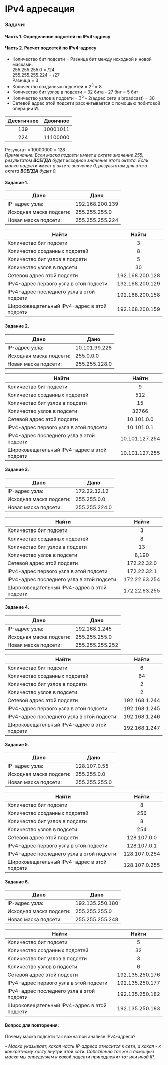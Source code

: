 # IPv4 адресация

### Задачи:
#### Часть 1. Определение подсетей по IPv4-адресу
#### Часть 2. Расчет подсетей по IPv4-адресу


* Количество бит подсети = Разница бит между исходной и новой масками.  
255.255.255.0 = /24  
255.255.255.224 = /27  
Разница = 3  
* Количество созданных подсетей  = $2^3$ = 8
* Количество бит узлов в подсети = 32 бита - 27 бит = 5 бит
* Количество узлов в подсети = $2^5$ - 2(адрес сети и broadcast) = 30
* Сетевой адрес этой подсети рассчитывается с помощью побитовой операции **И**.  

Десятичное | Двоичное
:---: | :---:
139 | 10001011
224 | 11100000 

Результат = 10000000 = 128  
*Примечание: Если маска подсети имеет в октете значение 255, результатом **ВСЕГДА** будет исходное значение 
этого октета. Если маска подсети имеет в октете значение 0, результатом для этого октета **ВСЕГДА** будет 0.*

#### Задание 1. 
Дано | Дано
--- | ---
IP-адрес узла: | 192.168.200.139
Исходная маска подсети: | 255.255.255.0
Новая маска подсети: | 255.255.255.224

Найти | Найти
--- | :---:
Количество бит подсети | 3
Количество созданных подсетей	| 8
Количество бит узлов в подсети	| 5
Количество узлов в подсети	| 30
Сетевой адрес этой подсети	| 192.168.200.128
IPv4-адрес первого узла в этой подсети	| 192.168.200.129
IPv4-адрес последнего узла в этой подсети	| 192.168.200.158
Широковещательный IPv4-адрес в этой подсети	| 192.168.200.159


#### Задание 2. 
Дано | Дано
--- | ---
IP-адрес узла: | 10.101.99.228
Исходная маска подсети: | 255.0.0.0
Новая маска подсети: | 255.255.128.0

Найти | Найти
--- | :---:
Количество бит подсети | 9
Количество созданных подсетей	| 512
Количество бит узлов в подсети	| 15
Количество узлов в подсети	| 32766
Сетевой адрес этой подсети	| 10.101.0.0
IPv4-адрес первого узла в этой подсети	| 10.101.0.1
IPv4-адрес последнего узла в этой подсети	| 10.101.127.254
Широковещательный IPv4-адрес в этой подсети	| 10.101.127.255

#### Задание 3. 
Дано | Дано
--- | ---
IP-адрес узла: | 172.22.32.12
Исходная маска подсети: | 255.255.0.0
Новая маска подсети: | 255.255.224.0

Найти | Найти
--- | :---:
Количество бит подсети | 3
Количество созданных подсетей	| 8
Количество бит узлов в подсети	| 13
Количество узлов в подсети	| 8,190
Сетевой адрес этой подсети	| 172.22.32.0
IPv4-адрес первого узла в этой подсети	| 172.22.32.1
IPv4-адрес последнего узла в этой подсети	| 172.22.63.254
Широковещательный IPv4-адрес в этой подсети	| 172.22.63.255

#### Задание 4. 
Дано | Дано
--- | ---
IP-адрес узла: | 192.168.1.245
Исходная маска подсети: | 255.255.255.0
Новая маска подсети: | 255.255.255.252

Найти | Найти
--- | :---:
Количество бит подсети | 6
Количество созданных подсетей	| 64
Количество бит узлов в подсети	| 2
Количество узлов в подсети	| 2
Сетевой адрес этой подсети	| 192.168.1.244
IPv4-адрес первого узла в этой подсети	| 192.168.1.245
IPv4-адрес последнего узла в этой подсети	| 192.168.1.246
Широковещательный IPv4-адрес в этой подсети	| 192.168.1.247

#### Задание 5. 
Дано | Дано
--- | ---
IP-адрес узла: | 128.107.0.55
Исходная маска подсети: | 255.255.0.0
Новая маска подсети: | 255.255.255.0

Найти | Найти
--- | :---:
Количество бит подсети | 8
Количество созданных подсетей	| 256
Количество бит узлов в подсети	| 8
Количество узлов в подсети	| 254
Сетевой адрес этой подсети	| 128.107.0.0
IPv4-адрес первого узла в этой подсети	| 128.107.0.1
IPv4-адрес последнего узла в этой подсети	| 128.107.0.254
Широковещательный IPv4-адрес в этой подсети	| 128.107.0.255

#### Задание 6. 
Дано | Дано
--- | ---
IP-адрес узла: | 192.135.250.180
Исходная маска подсети: | 255.255.255.0
Новая маска подсети: | 255.255.255.248

Найти | Найти
--- | :---:
Количество бит подсети | 5
Количество созданных подсетей	| 32
Количество бит узлов в подсети	| 3
Количество узлов в подсети	| 6
Сетевой адрес этой подсети	| 192.135.250.176
IPv4-адрес первого узла в этой подсети	| 192.135.250.177
IPv4-адрес последнего узла в этой подсети	| 192.135.250.182
Широковещательный IPv4-адрес в этой подсети	| 192.135.250.183

#### Вопрос для повторения: 
Почему маска подсети так важна при анализе IPv4-адреса? 

*- Маска указывает, какая часть IP-адреса относится к сети, а какая - к конкретному хосту внутри этой сети. Собственно так же с помощью маски мы определяем к какой подсети принадлежит тот или иной IP.*
